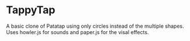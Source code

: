 # TappyTap
A basic clone of Patatap using only circles instead of the multiple shapes.
Uses howler.js for sounds and paper.js for the visal effects.
